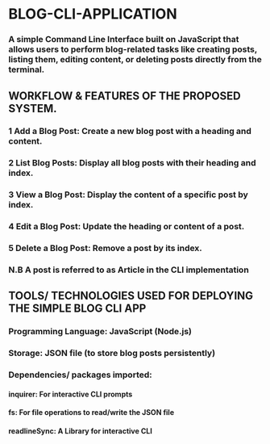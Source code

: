 # BLOG-CLI-APPLICATION
### A simple Command Line Interface built on JavaScript that allows users to perform blog-related tasks like creating posts, listing them, editing content, or deleting posts directly from the terminal.

## WORKFLOW & FEATURES OF THE PROPOSED SYSTEM.
### 1         Add a Blog Post: Create a new blog post with a heading and content.
### 2         List Blog Posts: Display all blog posts with their heading and index.
### 3         View a Blog Post: Display the content of a specific post by index.
### 4         Edit a Blog Post: Update the heading or content of a post.
### 5         Delete a Blog Post: Remove a post by its index.
### N.B       A post is referred to as Article in the CLI implementation

## TOOLS/ TECHNOLOGIES USED FOR DEPLOYING THE SIMPLE BLOG CLI APP
### Programming Language: JavaScript (Node.js)
### Storage: JSON file (to store blog posts persistently)
### Dependencies/ packages imported:
####       inquirer: For interactive CLI prompts
####       fs: For file operations to read/write the JSON file
####       readlineSync: A Library for interactive CLI
